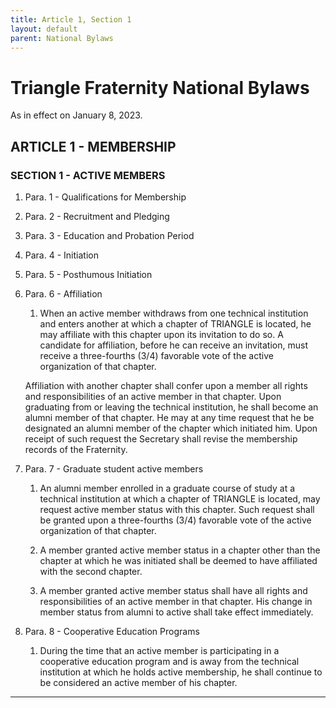 ```yaml
---
title: Article 1, Section 1
layout: default
parent: National Bylaws
---
```


# Triangle Fraternity National Bylaws

As in effect on January 8, 2023.

## ARTICLE 1 - MEMBERSHIP

### SECTION 1 - ACTIVE MEMBERS

1. Para. 1 - Qualifications for Membership

2. Para. 2 - Recruitment and Pledging

3. Para. 3 - Education and Probation Period

4. Para. 4 - Initiation

5. Para. 5 - Posthumous Initiation

6. Para. 6 - Affiliation

    1. When an active member withdraws from one technical
institution and enters another at which a chapter of TRIANGLE is
located, he may affiliate with this chapter upon its invitation
to do so.  A candidate for affiliation, before he can receive an
invitation, must receive a three-fourths (3/4) favorable vote of
the active organization of that chapter.

    Affiliation with another chapter shall confer upon a member all
rights and responsibilities of an active member in that chapter. 
Upon graduating from or leaving the technical institution, he
shall become an alumni member of that chapter.  He may at any
time request that he be designated an alumni member of the
chapter which initiated him.  Upon receipt of such request the
Secretary shall revise the membership records of the Fraternity.

7. Para. 7 - Graduate student active members

    1. An alumni member enrolled in a graduate course of study at a
technical institution at which a chapter of TRIANGLE is located,
may request active member status with this chapter.  Such request
shall be granted upon a three-fourths (3/4) favorable vote of the
active organization of that chapter.

    1. A member granted active member status in a chapter other than
the chapter at which he was initiated shall be deemed to have
affiliated with the second chapter.

    1. A member granted active member status shall have all rights
and responsibilities of an active member in that chapter.  His
change in member status from alumni to active shall take effect
immediately.

8. Para. 8 - Cooperative Education Programs

    1. During the time that an active member is participating in a
cooperative education program and is away from the technical
institution at which he holds active membership, he shall
continue to be considered an active member of his chapter.

----

